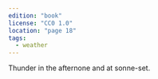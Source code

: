 ```yaml
---
edition: "book"
license: "CC0 1.0"
location: "page 18"
tags:
  - weather
---
```

Thunder in the afternone and at sonne-set.
